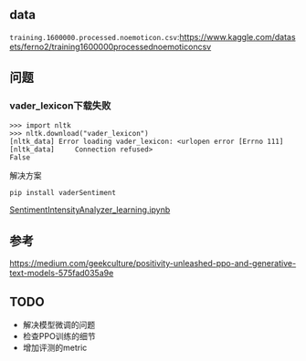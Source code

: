 
## data
`training.1600000.processed.noemoticon.csv`:https://www.kaggle.com/datasets/ferno2/training1600000processednoemoticoncsv


## 问题
### vader_lexicon下载失败
```
>>> import nltk
>>> nltk.download("vader_lexicon")
[nltk_data] Error loading vader_lexicon: <urlopen error [Errno 111]
[nltk_data]     Connection refused>
False
```
解决方案
```bash
pip install vaderSentiment
```
[SentimentIntensityAnalyzer_learning.ipynb](./SentimentIntensityAnalyzer_learning.ipynb)



## 参考
https://medium.com/geekculture/positivity-unleashed-ppo-and-generative-text-models-575fad035a9e


## TODO
* 解决模型微调的问题
* 检查PPO训练的细节
* 增加评测的metric
